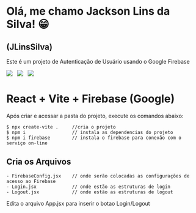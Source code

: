 # Olá, me chamo Jackson Lins da Silva! :grin:
## (JLinsSilva)

Este é um projeto de Autenticação de Usuário usando o Google Firebase


<img src="https://cdn.jsdelivr.net/gh/devicons/devicon@latest/icons/react/react-original.svg" />&nbsp;&nbsp;
<img src="https://cdn.jsdelivr.net/gh/devicons/devicon@latest/icons/vite/vite-original.svg" />&nbsp;&nbsp;
<img src="https://cdn.jsdelivr.net/gh/devicons/devicon@latest/icons/firebase/firebase-original.svg" />
          

# React + Vite + Firebase (Google)

Após criar e acessar a pasta do projeto, execute os comandos abaixo:

    $ npx create-vite .     //cria o projeto
    $ npm i                 // instala as dependencias do projeto
    $ npm i firebase        // instala o firebase para conexão com o serviço on-line

## Cria os Arquivos

    - FirebaseConfig.jsx    // onde serão colocadas as configurações de acesso ao Firebase
    - Login.jsx             // onde estão as estruturas de login
    - Logout.jsx            // onde estão as estruturas de logout

Edita o arquivo App.jsx para inserir o botao Login/Logout